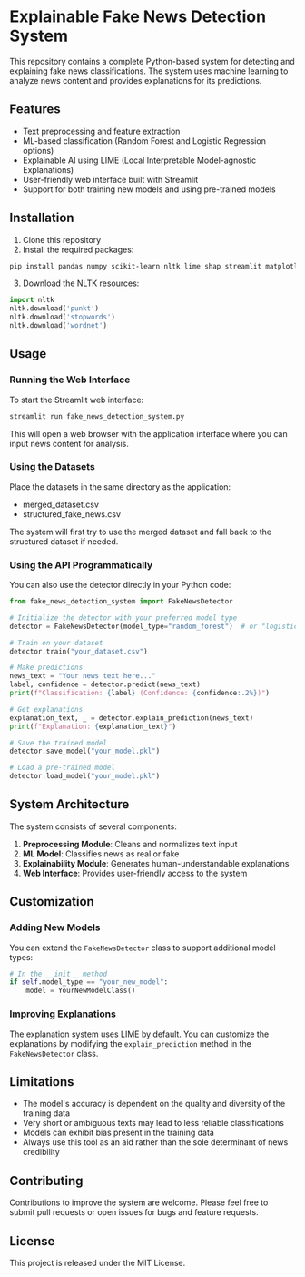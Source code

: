 # Explainable Fake News Detection System

This repository contains a complete Python-based system for detecting and explaining fake news classifications. The system uses machine learning to analyze news content and provides explanations for its predictions.

## Features

- Text preprocessing and feature extraction
- ML-based classification (Random Forest and Logistic Regression options)
- Explainable AI using LIME (Local Interpretable Model-agnostic Explanations)
- User-friendly web interface built with Streamlit
- Support for both training new models and using pre-trained models

## Installation

1. Clone this repository
2. Install the required packages:

```bash
pip install pandas numpy scikit-learn nltk lime shap streamlit matplotlib seaborn
```

3. Download the NLTK resources:

```python
import nltk
nltk.download('punkt')
nltk.download('stopwords')
nltk.download('wordnet')
```

## Usage

### Running the Web Interface

To start the Streamlit web interface:

```bash
streamlit run fake_news_detection_system.py
```

This will open a web browser with the application interface where you can input news content for analysis.

### Using the Datasets

Place the datasets in the same directory as the application:
- merged_dataset.csv
- structured_fake_news.csv

The system will first try to use the merged dataset and fall back to the structured dataset if needed.

### Using the API Programmatically

You can also use the detector directly in your Python code:

```python
from fake_news_detection_system import FakeNewsDetector

# Initialize the detector with your preferred model type
detector = FakeNewsDetector(model_type="random_forest")  # or "logistic_regression"

# Train on your dataset
detector.train("your_dataset.csv")

# Make predictions
news_text = "Your news text here..."
label, confidence = detector.predict(news_text)
print(f"Classification: {label} (Confidence: {confidence:.2%})")

# Get explanations
explanation_text, _ = detector.explain_prediction(news_text)
print(f"Explanation: {explanation_text}")

# Save the trained model
detector.save_model("your_model.pkl")

# Load a pre-trained model
detector.load_model("your_model.pkl")
```

## System Architecture

The system consists of several components:

1. **Preprocessing Module**: Cleans and normalizes text input
2. **ML Model**: Classifies news as real or fake
3. **Explainability Module**: Generates human-understandable explanations
4. **Web Interface**: Provides user-friendly access to the system

## Customization

### Adding New Models

You can extend the `FakeNewsDetector` class to support additional model types:

```python
# In the __init__ method
if self.model_type == "your_new_model":
    model = YourNewModelClass()
```

### Improving Explanations

The explanation system uses LIME by default. You can customize the explanations by modifying the `explain_prediction` method in the `FakeNewsDetector` class.

## Limitations

- The model's accuracy is dependent on the quality and diversity of the training data
- Very short or ambiguous texts may lead to less reliable classifications
- Models can exhibit bias present in the training data
- Always use this tool as an aid rather than the sole determinant of news credibility

## Contributing

Contributions to improve the system are welcome. Please feel free to submit pull requests or open issues for bugs and feature requests.

## License

This project is released under the MIT License.